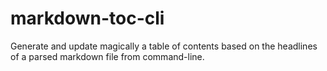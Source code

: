 # markdown-toc-cli
Generate and update magically a table of contents based on the headlines of a parsed markdown file from command-line.
